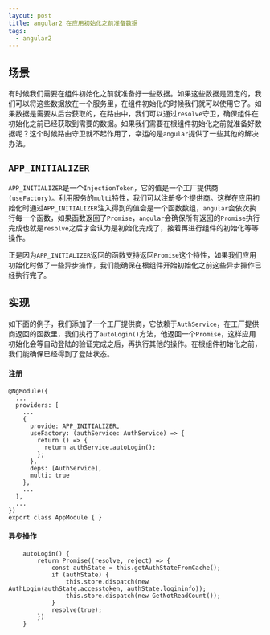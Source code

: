 ```yaml
---
layout: post
title: angular2 在应用初始化之前准备数据
tags:
  - angular2
---
```


## 场景
有时候我们需要在组件初始化之前就准备好一些数据。如果这些数据是固定的，我们可以将这些数据放在一个服务里，在组件初始化的时候我们就可以使用它了。如果数据是需要从后台获取的，在路由中，我们可以通过`resolve`守卫，确保组件在初始化之前已经获取到需要的数据。如果我们需要在根组件初始化之前就准备好数据呢？这个时候路由守卫就不起作用了，幸运的是`angular`提供了一些其他的解决办法。

## `APP_INITIALIZER`
`APP_INITIALIZER`是一个`InjectionToken`，它的值是一个工厂提供商`(useFactory)`。利用服务的`multi`特性，我们可以注册多个提供商。这样在应用初始化时通过`APP_INITIALIZER`注入得到的值会是一个函数数组，`angular`会依次执行每一个函数，如果函数返回了`Promise`，`angular`会确保所有返回的`Promise`执行完成也就是`resolve`之后才会认为是初始化完成了，接着再进行组件的初始化等等操作。

正是因为`APP_INITIALIZER`返回的函数支持返回`Promise`这个特性，如果我们应用初始化时做了一些异步操作，我们能确保在根组件开始初始化之前这些异步操作已经执行完了。


## 实现
如下面的例子，我们添加了一个工厂提供商，它依赖于`AuthService`，在工厂提供商返回的函数里，我们执行了`autoLogin()`方法，他返回一个`Promise`，这样应用初始化会等自动登陆的验证完成之后，再执行其他的操作。在根组件初始化之前，我们能确保已经得到了登陆状态。

#### 注册
```
@NgModule({
  ...
  providers: [
    ...
    {
      provide: APP_INITIALIZER,
      useFactory: (authService: AuthService) => {
        return () => {
          return authService.autoLogin();
        };
      },
      deps: [AuthService],
      multi: true
    },
    ...
  ],
  ...
})
export class AppModule { }
```

#### 异步操作
```
    autoLogin() {
        return Promise((resolve, reject) => {
            const authState = this.getAuthStateFromCache();
            if (authState) {
                this.store.dispatch(new AuthLogin(authState.accesstoken, authState.logininfo));
                this.store.dispatch(new GetNotReadCount());
            }
            resolve(true);
        })
    }
```